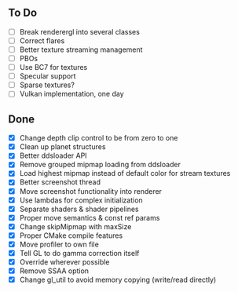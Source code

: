## To Do
- [ ] Break renderergl into several classes
- [ ] Correct flares
- [ ] Better texture streaming management
- [ ] PBOs
- [ ] Use BC7 for textures
- [ ] Specular support
- [ ] Sparse textures?
- [ ] Vulkan implementation, one day

## Done
- [x] Change depth clip control to be from zero to one
- [x] Clean up planet structures
- [x] Better ddsloader API
- [x] Remove grouped mipmap loading from ddsloader
- [x] Load highest mipmap instead of default color for stream textures
- [x] Better screenshot thread
- [x] Move screenshot functionality into renderer
- [x] Use lambdas for complex initialization
- [x] Separate shaders & shader pipelines
- [x] Proper move semantics & const ref params
- [x] Change skipMipmap with maxSize
- [x] Proper CMake compile features
- [x] Move profiler to own file
- [x] Tell GL to do gamma correction itself
- [x] Override wherever possible
- [x] Remove SSAA option
- [x] Change gl_util to avoid memory copying (write/read directly)
